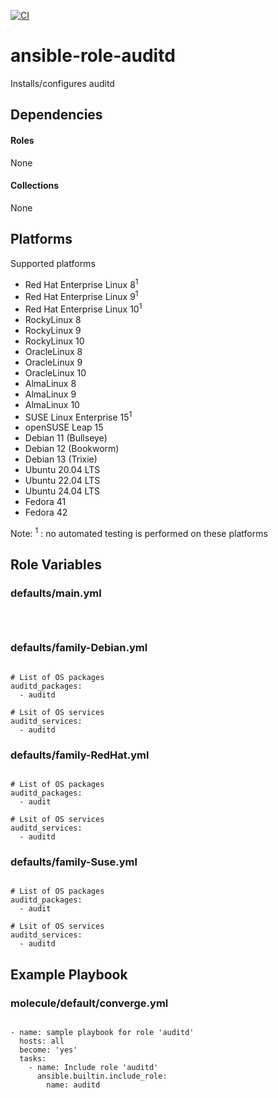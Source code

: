 [![CI](https://github.com/de-it-krachten/ansible-role-auditd/workflows/CI/badge.svg?event=push)](https://github.com/de-it-krachten/ansible-role-auditd/actions?query=workflow%3ACI)


# ansible-role-auditd

Installs/configures auditd



## Dependencies

#### Roles
None

#### Collections
None

## Platforms

Supported platforms

- Red Hat Enterprise Linux 8<sup>1</sup>
- Red Hat Enterprise Linux 9<sup>1</sup>
- Red Hat Enterprise Linux 10<sup>1</sup>
- RockyLinux 8
- RockyLinux 9
- RockyLinux 10
- OracleLinux 8
- OracleLinux 9
- OracleLinux 10
- AlmaLinux 8
- AlmaLinux 9
- AlmaLinux 10
- SUSE Linux Enterprise 15<sup>1</sup>
- openSUSE Leap 15
- Debian 11 (Bullseye)
- Debian 12 (Bookworm)
- Debian 13 (Trixie)
- Ubuntu 20.04 LTS
- Ubuntu 22.04 LTS
- Ubuntu 24.04 LTS
- Fedora 41
- Fedora 42

Note:
<sup>1</sup> : no automated testing is performed on these platforms

## Role Variables
### defaults/main.yml
<pre><code>

</pre></code>

### defaults/family-Debian.yml
<pre><code>
# List of OS packages
auditd_packages:
  - auditd

# Lsit of OS services
auditd_services:
  - auditd
</pre></code>

### defaults/family-RedHat.yml
<pre><code>
# List of OS packages
auditd_packages:
  - audit

# Lsit of OS services
auditd_services:
  - auditd
</pre></code>

### defaults/family-Suse.yml
<pre><code>
# List of OS packages
auditd_packages:
  - audit

# Lsit of OS services
auditd_services:
  - auditd
</pre></code>




## Example Playbook
### molecule/default/converge.yml
<pre><code>
- name: sample playbook for role 'auditd'
  hosts: all
  become: 'yes'
  tasks:
    - name: Include role 'auditd'
      ansible.builtin.include_role:
        name: auditd
</pre></code>
